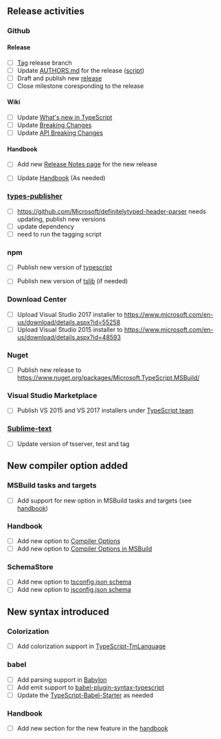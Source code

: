 ## Release activities

### Github

#### Release
* [ ] [Tag](https://github.com/Microsoft/TypeScript/tags) release branch
* [ ] Update [AUTHORS.md](https://github.com/Microsoft/TypeScript/blob/master/AUTHORS.md) for the release ([script](https://github.com/Microsoft/TypeScript/blob/master/scripts/authors.ts))
* [ ] Draft and publish new [release](https://github.com/Microsoft/TypeScript/releases)
* [ ] Close milestone coresponding to the release

#### Wiki
* [ ] Update [What's new in TypeScript](https://github.com/Microsoft/TypeScript/wiki/What%27s-new-in-TypeScript)
* [ ] Update [Breaking Changes](https://github.com/Microsoft/TypeScript/wiki/Breaking-Changes)
* [ ] Update [API Breaking Changes](https://github.com/Microsoft/TypeScript/wiki/API-Breaking-Changes)

#### Handbook
* [ ] Add new [Release Notes page](https://github.com/Microsoft/TypeScript-Handbook/tree/master/pages/release%20notes) for the new release
* [ ] Update [Handbook](https://github.com/Microsoft/TypeScript-Handbook) (As needed)


### [types-publisher](https://github.com/Microsoft/types-publisher)
* [ ] https://github.com/Microsoft/definitelytyped-header-parser needs updating, publish new versions
* [ ] update dependency
* [ ] need to run the tagging script

### npm
* [ ] Publish new version of [typescript](https://www.npmjs.com/package/typescript)
* [ ] Publish new version of [tslib](https://www.npmjs.com/package/tslib) (if needed)


### Download Center
* [ ] Upload Visual Studio 2017 installer to https://www.microsoft.com/en-us/download/details.aspx?id=55258
* [ ] Upload Visual Studio 2015 installer to https://www.microsoft.com/en-us/download/details.aspx?id=48593

### Nuget
* [ ] Publish new release to https://www.nuget.org/packages/Microsoft.TypeScript.MSBuild/

### Visual Studio Marketplace
* [ ] Publish VS 2015 and VS 2017 installers under [TypeScript team](https://marketplace.visualstudio.com/search?term=publisher%3A%22TypeScript%20Team%22&target=VS&category=All%20categories&vsVersion=&sortBy=Relevance)

### [Sublime-text](https://github.com/Microsoft/TypeScript-Sublime-Plugin)
* [ ] Update version of tsserver, test and tag

## New compiler option added

### MSBuild tasks and targets
* [ ] Add support for new option in MSBuild tasks and targets (see [handbook](https://github.com/Microsoft/TypeScript-Handbook/blob/master/pages/Compiler%20Options%20in%20MSBuild.md))

### Handbook
* [ ] Add new option to [Compiler Options](https://github.com/Microsoft/TypeScript-Handbook/blob/master/pages/Compiler%20Options.md)
* [ ] Add new option to [Compiler Options in MSBuild](https://github.com/Microsoft/TypeScript-Handbook/blob/master/pages/Compiler%20Options%20in%20MSBuild.md)

### SchemaStore
* [ ] Add new option to [tsconfig.json schema](https://github.com/SchemaStore/schemastore/blob/master/src/schemas/json/tsconfig.json)
* [ ] Add new option to [jsconfig.json schema](https://github.com/SchemaStore/schemastore/blob/master/src/schemas/json/jsconfig.json)

## New syntax introduced

### Colorization
* [ ] Add colorization support in [TypeScript-TmLanguage](https://github.com/Microsoft/TypeScript-TmLanguage)

### babel
* [ ] Add parsing support in [Babylon](https://github.com/babel/babel/tree/master/packages/babylon)
* [ ] Add emit support to [babel-plugin-syntax-typescript](https://github.com/babel/babel/tree/master/packages/babel-plugin-syntax-typescript)
* [ ] Update the [TypeScript-Babel-Starter](https://github.com/Microsoft/TypeScript-Babel-Starter#readme) as needed

### Handbook
* [ ] Add new section for the new feature in the [handbook](https://github.com/Microsoft/TypeScript-Handbook)